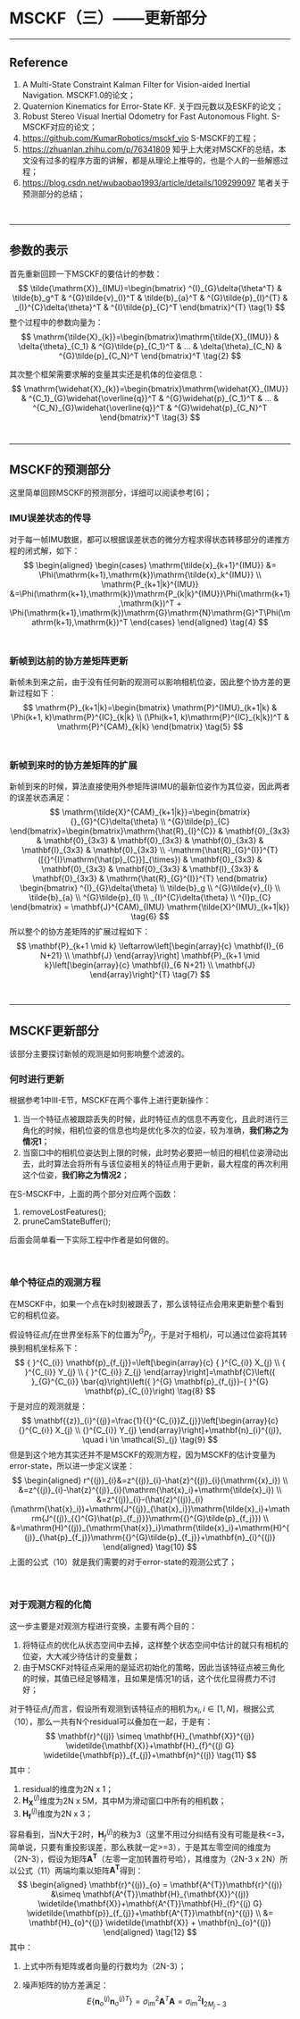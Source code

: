 # MSCKF（三）——更新部分

----

## Reference

1. A Multi-State Constraint Kalman Filter for Vision-aided Inertial Navigation. MSCKF1.0的论文；
2. Quaternion Kinematics for Error-State KF. 关于四元数以及ESKF的论文；
3. Robust Stereo Visual Inertial Odometry for Fast Autonomous Flight. S-MSCKF对应的论文；
4. https://github.com/KumarRobotics/msckf_vio S-MSCKF的工程；
5. https://zhuanlan.zhihu.com/p/76341809 知乎上大佬对MSCKF的总结，本文没有过多的程序方面的讲解，都是从理论上推导的，也是个人的一些解惑过程；
6. https://blog.csdn.net/wubaobao1993/article/details/109299097  笔者关于预测部分的总结；

&nbsp;

-----

## 参数的表示

首先重新回顾一下MSCKF的要估计的参数：
$$
\tilde{\mathrm{X}}_{IMU}=\begin{bmatrix} ^{I}_{G}\delta{\theta^T} & \tilde{b}_g^T & ^{G}\tilde{v}_{I}^T & \tilde{b}_{a}^T & ^{G}\tilde{p}_{I}^{T} & _{I}^{C}\delta{\theta}^T & ^{I}\tilde{p}_{C}^T \end{bmatrix}^{T}   \tag{1}
$$
整个过程中的参数向量为：
$$
\mathrm{\tilde{X}_{k}}=\begin{bmatrix}\mathrm{\tilde{X}_{IMU}} & \delta{\theta}_{C_1} & ^{G}\tilde{p}_{C_1}^T & ... & \delta{\theta}_{C_N} & ^{G}\tilde{p}_{C_N}^T	\end{bmatrix}^T  \tag{2}
$$

其次整个框架需要求解的变量其实还是机体的位姿信息：
$$
\mathrm{\widehat{X}_{k}}=\begin{bmatrix}\mathrm{\widehat{X}_{IMU}} & ^{C_1}_{G}\widehat{\overline{q}}^T & ^{G}\widehat{p}_{C_1}^T & ... & ^{C_N}_{G}\widehat{\overline{q}}^T & ^{G}\widehat{p}_{C_N}^T	\end{bmatrix}^T  \tag{3}
$$
&nbsp;

----

## MSCKF的预测部分

这里简单回顾MSCKF的预测部分，详细可以阅读参考[6]；

### IMU误差状态的传导

对于每一帧IMU数据，都可以根据误差状态的微分方程求得状态转移部分的递推方程的闭式解，如下：
$$
\begin{aligned}
\begin{cases}
\mathrm{\tilde{x}_{k+1}^{IMU}} &= \Phi(\mathrm{k+1},\mathrm{k})\mathrm{\tilde{x}_k^{IMU}} \\
\mathrm{P_{k+1|k}^{IMU}} &=\Phi(\mathrm{k+1},\mathrm{k})\mathrm{P_{k|k}^{IMU}}\Phi(\mathrm{k+1},\mathrm{k})^T + \Phi(\mathrm{k+1},\mathrm{k})\mathrm{G}\mathrm{N}\mathrm{G}^T\Phi(\mathrm{k+1},\mathrm{k})^T
\end{cases}
\end{aligned}  \tag{4}
$$
&nbsp;

### 新帧到达前的协方差矩阵更新

新帧未到来之前，由于没有任何新的观测可以影响相机位姿，因此整个协方差的更新过程如下：
$$
\mathrm{P}_{k+1|k}=\begin{bmatrix} \mathrm{P}^{IMU}_{k+1|k} & \Phi(k+1, k)\mathrm{P}^{IC}_{k|k} \\ (\Phi(k+1, k)\mathrm{P}^{IC}_{k|k})^T & \mathrm{P}^{CAM}_{k|k} \end{bmatrix}  \tag{5}
$$
&nbsp;

### 新帧到来时的协方差矩阵的扩展

新帧到来的时候，算法直接使用外参矩阵讲IMU的最新位姿作为其位姿，因此两者的误差状态满足：
$$
\mathrm{\tilde{X}^{CAM}_{k+1|k}}=\begin{bmatrix} {}_{G}^{C}\delta{\theta} \\ ^{G}\tilde{p}_{C} \end{bmatrix}=\begin{bmatrix}\mathrm{\hat{R}_{I}^{C}} & \mathbf{0}_{3x3} & \mathbf{0}_{3x3} & \mathbf{0}_{3x3} & \mathbf{0}_{3x3} & \mathbf{I}_{3x3} & \mathbf{0}_{3x3} \\ 
-\mathrm{\hat{R}_{G}^{I}}^{T}([{}^{I}\mathrm{\hat{p}_{C}}]_{\times}) & \mathbf{0}_{3x3} & \mathbf{0}_{3x3} & \mathbf{0}_{3x3} & \mathbf{I}_{3x3} & \mathbf{0}_{3x3} & \mathrm{\hat{R}_{G}^{I}}^{T} \end{bmatrix} \begin{bmatrix} ^{I}_{G}\delta{\theta} \\ \tilde{b}_g \\ ^{G}\tilde{v}_{I} \\ \tilde{b}_{a} \\ ^{G}\tilde{p}_{I} \\ _{I}^{C}\delta{\theta} \\ ^{I}p_{C} \end{bmatrix} = \mathbf{J}^{CAM}_{IMU} \mathrm{\tilde{X}^{IMU}_{k+1|k}} \tag{6}
$$
所以整个的协方差矩阵的扩展过程如下：
$$
\mathbf{P}_{k+1 \mid k} \leftarrow\left[\begin{array}{c}
\mathbf{I}_{6 N+21} \\
\mathbf{J}
\end{array}\right] \mathbf{P}_{k+1 \mid k}\left[\begin{array}{c}
\mathbf{I}_{6 N+21} \\
\mathbf{J}
\end{array}\right]^{T} \tag{7}
$$

&nbsp;

----

## MSCKF更新部分

该部分主要探讨新帧的观测是如何影响整个滤波的。

### 何时进行更新

根据参考1中III-E节，MSCKF在两个事件上进行更新操作：

1. 当一个特征点被跟踪丢失的时候，此时特征点的信息不再变化，且此时进行三角化的时候，相机位姿的信息也均是优化多次的位姿，较为准确，**我们称之为情况1**；
2. 当窗口中的相机位姿达到上限的时候，此时势必要把一帧旧的相机位姿滑动出去，此时算法会将所有与该位姿相关的特征点用于更新，最大程度的再次利用这个位姿，**我们称之为情况2**；

在S-MSCKF中，上面的两个部分对应两个函数：

1. removeLostFeatures();
2. pruneCamStateBuffer();

后面会简单看一下实际工程中作者是如何做的。

&nbsp;

### 单个特征点的观测方程

在MSCKF中，如果一个点在k时刻被跟丢了，那么该特征点会用来更新整个看到它的相机位姿。

假设特征点$f_j$在世界坐标系下的位置为${}^{G}P_{f_j}$，于是对于相机$i$，可以通过位姿将其转换到相机坐标系下：
$$
{ }^{C_{i}} \mathbf{p}_{f_{j}}=\left[\begin{array}{c}
{ }^{C_{i}} X_{j} \\
{ }^{C_{i}} Y_{j} \\
{ }^{C_{i}} Z_{j}
\end{array}\right]=\mathbf{C}\left({ }_{G}^{C_{i}} \bar{q}\right)\left({ }^{G} \mathbf{p}_{f_{j}}-{ }^{G} \mathbf{p}_{C_{i}}\right) \tag{8}
$$
于是对应的观测就是：
$$
\mathbf{{z}}_{i}^{(j)}=\frac{1}{{}^{C_{i}}Z_{j}}\left[\begin{array}{c}
{}^{C_{i}} X_{j} \\
{}^{C_{i}} Y_{j}
\end{array}\right]+\mathbf{n}_{i}^{(j)}, \quad i \in \mathcal{S}_{j} \tag{9}
$$
但是到这个地方其实还并不是MSCKF的观测方程，因为MSCKF的估计变量为error-state，所以进一步定义误差：
$$
\begin{aligned}
r^{(j)}_{i}&=z^{(j)}_{i}-\hat{z}^{(j)}_{i}(\mathrm{{x}_i}) \\
&=z^{(j)}_{i}-\hat{z}^{(j)}_{i}(\mathrm{\hat{x}_i}+\mathrm{\tilde{x}_i}) \\
&=z^{(j)}_{i}-(\hat{z}^{(j)}_{i}(\mathrm{\hat{x}_i})+\mathrm{J^{(j)}_{\hat{x}_i}}\mathrm{\tilde{x}_i}+\mathrm{J^{(j)}_{{}^{G}\hat{p}_{f_j}}}\mathrm{{}^{G}\tilde{p}_{f_j}})  \\
&=\mathrm{H}^{(j)}_{\mathrm{\hat{x}}_i}\mathrm{\tilde{x}_i}+\mathrm{H}^{(j)}_{\hat{p}_{f_j}}\mathrm{{}^{G}\tilde{p}_{f_j}}+\mathbf{n}_{i}^{(j)}
\end{aligned}   \tag{10}
$$
上面的公式（10）就是我们需要的对于error-state的观测公式了；

&nbsp;

### 对于观测方程的化简

这一步主要是对观测方程进行变换，主要有两个目的：

1. 将特征点的优化从状态空间中去掉，这样整个状态空间中估计的就只有相机的位姿，大大减少待估计的变量数；
2. 由于MSCKF对特征点采用的是延迟初始化的策略，因此当该特征点被三角化的时候，其值已经足够精准，且如果是情况1的话，这个优化显得费力不讨好；

对于特征点$f_j$而言，假设所有观测到该特征点的相机为$\mathrm{x}_i, i \in [1, N]$，根据公式（10），那么一共有N个residual可以叠加在一起，于是有：
$$
\mathbf{r}^{(j)} \simeq \mathbf{H}_{\mathbf{X}}^{(j)} \widetilde{\mathbf{X}}+\mathbf{H}_{f}^{(j) G} \widetilde{\mathbf{p}}_{f_{j}}+\mathbf{n}^{(j)} \tag{11}
$$
其中：

1. residual的维度为2N x 1；
2. $\mathbf{H}^{(j)}_{\mathbf{X}}$维度为2N x 5M，其中M为滑动窗口中所有的相机数；
3. $\mathbf{H}^{(j)}_{\mathbf{f}}$维度为2N x 3；

容易看到，当N大于2时，$\mathbf{H}^{(j)}_{f}$的秩为3（这里不用过分纠结有没有可能是秩<=3，简单说，只要有重投影误差，那么秩就一定>=3），于是其左零空间的维度为（2N-3），假设为矩阵$\mathbf{A^T}$（左零一定加转置符号哈），其维度为（2N-3 x 2N）所以公式（11）两端均乘以矩阵$\mathbf{A^{T}}$得到：
$$
\begin{aligned}
\mathbf{r}^{(j)}_{o} = \mathbf{A^{T}}\mathbf{r}^{(j)} &\simeq \mathbf{A^{T}}\mathbf{H}_{\mathbf{X}}^{(j)} \widetilde{\mathbf{X}}+\mathbf{A^{T}}\mathbf{H}_{f}^{(j) G} \widetilde{\mathbf{p}}_{f_{j}}+\mathbf{A^{T}}\mathbf{n}^{(j)} \\
&= \mathbf{H}_{o}^{(j)} \widetilde{\mathbf{X}} + \mathbf{n}_{o}^{(j)}
\end{aligned}   \tag{12}
$$
其中：

1. 上式中所有矩阵或者向量的行数均为（2N-3）；

2. 噪声矩阵的协方差满足：
   $$
   E\left\{\mathbf{n}_{o}^{(j)} \mathbf{n}_{o}^{(j) T}\right\}=\sigma_{\mathrm{im}}^{2} \mathbf{A}^{T} \mathbf{A}=\sigma_{\mathrm{im}}^{2} \mathbf{I}_{2 M_{j}-3} \tag{13}
   $$
   

